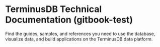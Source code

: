 # TerminusDB Technical Documentation (gitbook-test)

Find the guides, samples, and references you need to use the database, visualize data, and build applications on the TerminusDB data platform.
